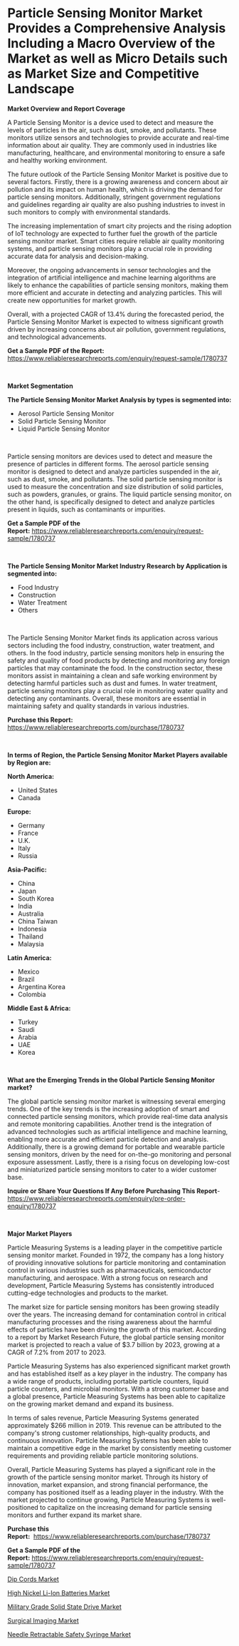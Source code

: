<p><h1>Particle Sensing Monitor Market Provides a Comprehensive Analysis Including a Macro Overview of the Market as well as Micro Details such as Market Size and Competitive Landscape</h1></p><p><strong>Market Overview and Report Coverage</strong></p>
<p><p>A Particle Sensing Monitor is a device used to detect and measure the levels of particles in the air, such as dust, smoke, and pollutants. These monitors utilize sensors and technologies to provide accurate and real-time information about air quality. They are commonly used in industries like manufacturing, healthcare, and environmental monitoring to ensure a safe and healthy working environment.</p><p>The future outlook of the Particle Sensing Monitor Market is positive due to several factors. Firstly, there is a growing awareness and concern about air pollution and its impact on human health, which is driving the demand for particle sensing monitors. Additionally, stringent government regulations and guidelines regarding air quality are also pushing industries to invest in such monitors to comply with environmental standards.</p><p>The increasing implementation of smart city projects and the rising adoption of IoT technology are expected to further fuel the growth of the particle sensing monitor market. Smart cities require reliable air quality monitoring systems, and particle sensing monitors play a crucial role in providing accurate data for analysis and decision-making.</p><p>Moreover, the ongoing advancements in sensor technologies and the integration of artificial intelligence and machine learning algorithms are likely to enhance the capabilities of particle sensing monitors, making them more efficient and accurate in detecting and analyzing particles. This will create new opportunities for market growth.</p><p>Overall, with a projected CAGR of 13.4% during the forecasted period, the Particle Sensing Monitor Market is expected to witness significant growth driven by increasing concerns about air pollution, government regulations, and technological advancements.</p></p>
<p><strong>Get a Sample PDF of the Report:</strong> <a href="https://www.reliableresearchreports.com/enquiry/request-sample/1780737">https://www.reliableresearchreports.com/enquiry/request-sample/1780737</a></p>
<p>&nbsp;</p>
<p><strong>Market Segmentation</strong></p>
<p><strong>The Particle Sensing Monitor Market Analysis by types is segmented into:</strong></p>
<p><ul><li>Aerosol Particle Sensing Monitor</li><li>Solid Particle Sensing Monitor</li><li>Liquid Particle Sensing Monitor</li></ul></p>
<p>&nbsp;</p>
<p><p>Particle sensing monitors are devices used to detect and measure the presence of particles in different forms. The aerosol particle sensing monitor is designed to detect and analyze particles suspended in the air, such as dust, smoke, and pollutants. The solid particle sensing monitor is used to measure the concentration and size distribution of solid particles, such as powders, granules, or grains. The liquid particle sensing monitor, on the other hand, is specifically designed to detect and analyze particles present in liquids, such as contaminants or impurities.</p></p>
<p><strong>Get a Sample PDF of the Report:</strong>&nbsp;<a href="https://www.reliableresearchreports.com/enquiry/request-sample/1780737">https://www.reliableresearchreports.com/enquiry/request-sample/1780737</a></p>
<p>&nbsp;</p>
<p><strong>The Particle Sensing Monitor Market Industry Research by Application is segmented into:</strong></p>
<p><ul><li>Food Industry</li><li>Construction</li><li>Water Treatment</li><li>Others</li></ul></p>
<p>&nbsp;</p>
<p><p>The Particle Sensing Monitor Market finds its application across various sectors including the food industry, construction, water treatment, and others. In the food industry, particle sensing monitors help in ensuring the safety and quality of food products by detecting and monitoring any foreign particles that may contaminate the food. In the construction sector, these monitors assist in maintaining a clean and safe working environment by detecting harmful particles such as dust and fumes. In water treatment, particle sensing monitors play a crucial role in monitoring water quality and detecting any contaminants. Overall, these monitors are essential in maintaining safety and quality standards in various industries.</p></p>
<p><strong>Purchase this Report:</strong>&nbsp; <a href="https://www.reliableresearchreports.com/purchase/1780737">https://www.reliableresearchreports.com/purchase/1780737</a></p>
<p>&nbsp;</p>
<p><strong>In terms of Region, the Particle Sensing Monitor Market Players available by Region are:</strong></p>
<p>
    <p> <strong> North America: </strong>
        <ul>
            <li>United States</li>
            <li>Canada</li>
        </ul>
        </p> 
    <p> <strong> Europe: </strong>
        <ul>
            <li>Germany</li>
            <li>France</li>
            <li>U.K.</li>
            <li>Italy</li>
            <li>Russia</li>
        </ul>
        </p> 
    <p> <strong> Asia-Pacific: </strong>
        <ul>
            <li>China</li>
            <li>Japan</li>
            <li>South Korea</li>
            <li>India</li>
            <li>Australia</li>
            <li>China Taiwan</li>
            <li>Indonesia</li>
            <li>Thailand</li>
            <li>Malaysia</li>
        </ul>
        </p> 
    <p> <strong> Latin America: </strong>
        <ul>
            <li>Mexico</li>
            <li>Brazil</li>
            <li>Argentina Korea</li>
            <li>Colombia</li>
        </ul>
        </p> 
    <p> <strong> Middle East & Africa: </strong>
        <ul>
            <li>Turkey</li>
            <li>Saudi</li>
            <li>Arabia</li>
            <li>UAE</li>
            <li>Korea</li>
        </ul>
    </p>
    </p>
<p>&nbsp;</p>
<p><strong>What are the Emerging Trends in the Global Particle Sensing Monitor market?</strong></p>
<p><p>The global particle sensing monitor market is witnessing several emerging trends. One of the key trends is the increasing adoption of smart and connected particle sensing monitors, which provide real-time data analysis and remote monitoring capabilities. Another trend is the integration of advanced technologies such as artificial intelligence and machine learning, enabling more accurate and efficient particle detection and analysis. Additionally, there is a growing demand for portable and wearable particle sensing monitors, driven by the need for on-the-go monitoring and personal exposure assessment. Lastly, there is a rising focus on developing low-cost and miniaturized particle sensing monitors to cater to a wider customer base.</p></p>
<p><strong>Inquire or Share Your Questions If Any Before Purchasing This Report</strong>- <a href="https://www.reliableresearchreports.com/enquiry/pre-order-enquiry/1780737">https://www.reliableresearchreports.com/enquiry/pre-order-enquiry/1780737</a></p>
<p>&nbsp;</p>
<p><strong>Major Market Players</strong></p>
<p><p>Particle Measuring Systems is a leading player in the competitive particle sensing monitor market. Founded in 1972, the company has a long history of providing innovative solutions for particle monitoring and contamination control in various industries such as pharmaceuticals, semiconductor manufacturing, and aerospace. With a strong focus on research and development, Particle Measuring Systems has consistently introduced cutting-edge technologies and products to the market.</p><p>The market size for particle sensing monitors has been growing steadily over the years. The increasing demand for contamination control in critical manufacturing processes and the rising awareness about the harmful effects of particles have been driving the growth of this market. According to a report by Market Research Future, the global particle sensing monitor market is projected to reach a value of $3.7 billion by 2023, growing at a CAGR of 7.2% from 2017 to 2023.</p><p>Particle Measuring Systems has also experienced significant market growth and has established itself as a key player in the industry. The company has a wide range of products, including portable particle counters, liquid particle counters, and microbial monitors. With a strong customer base and a global presence, Particle Measuring Systems has been able to capitalize on the growing market demand and expand its business.</p><p>In terms of sales revenue, Particle Measuring Systems generated approximately $266 million in 2019. This revenue can be attributed to the company's strong customer relationships, high-quality products, and continuous innovation. Particle Measuring Systems has been able to maintain a competitive edge in the market by consistently meeting customer requirements and providing reliable particle monitoring solutions.</p><p>Overall, Particle Measuring Systems has played a significant role in the growth of the particle sensing monitor market. Through its history of innovation, market expansion, and strong financial performance, the company has positioned itself as a leading player in the industry. With the market projected to continue growing, Particle Measuring Systems is well-positioned to capitalize on the increasing demand for particle sensing monitors and further expand its market share.</p></p>
<p><strong>Purchase this Report:</strong>&nbsp;&nbsp;<a href="https://www.reliableresearchreports.com/purchase/1780737">https://www.reliableresearchreports.com/purchase/1780737</a></p>
<p></p>
<p><strong>Get a Sample PDF of the Report:</strong>&nbsp;<a href="https://www.reliableresearchreports.com/enquiry/request-sample/1780737">https://www.reliableresearchreports.com/enquiry/request-sample/1780737</a></p>
<p><p><a href="https://medium.com/@humanhydrohq/dip-cords-market-share-evolution-and-market-growth-trends-2023-2030-ae2de94b814c">Dip Cords Market</a></p><p><a href="https://github.com/gdfhhhj/Market-Research-Report-List-1/blob/main/high-nickel-li-ion-batteries-market.md">High Nickel Li-Ion Batteries Market</a></p><p><a href="https://github.com/luckyshygirl/Market-Research-Report-List-1/blob/main/military-grade-solid-state-drive-market.md">Military Grade Solid State Drive Market</a></p><p><a href="https://www.linkedin.com/pulse/decoding-surgical-imaging-market-deep-dive-worbe/">Surgical Imaging Market</a></p><p><a href="https://www.linkedin.com/pulse/needle-retractable-safety-syringe-market-size-share-global-vy4ue/">Needle Retractable Safety Syringe Market</a></p></p>